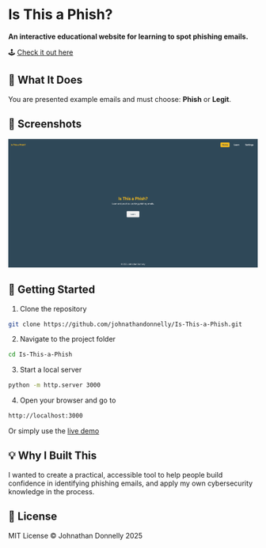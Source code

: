 # Is This a Phish?

**An interactive educational website for learning to spot phishing emails.**

🕹 [Check it out here](https://johnathandonnelly.github.io/Is-This-a-Phish/)

## 🧠 What It Does

You are presented example emails and must choose: **Phish** or **Legit**.

## 📸 Screenshots

![Home Page](assets/home.png)

## 🚀 Getting Started

1. Clone the repository

```bash
git clone https://github.com/johnathandonnelly/Is-This-a-Phish.git
```

2. Navigate to the project folder

```bash
cd Is-This-a-Phish
```

3. Start a local server

```bash
python -m http.server 3000
```

4. Open your browser and go to

```bash
http://localhost:3000
```

Or simply use the [live demo](https://johnathandonnelly.github.io/Is-This-a-Phish/)

## 💡 Why I Built This

I wanted to create a practical, accessible tool to help people build confidence in identifying phishing emails, and apply my own cybersecurity knowledge in the process.

## 📜 License

MIT License © Johnathan Donnelly 2025